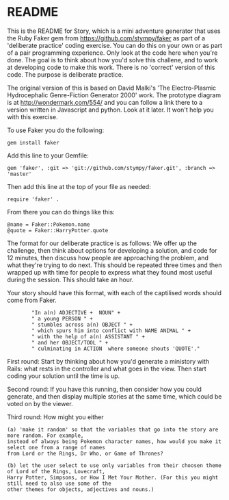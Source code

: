 # README

This  is the README for Story, which is a mini adventure generator that uses the Ruby Faker gem from
https://github.com/stympy/faker as part of a 'deliberate practice' coding exercise. You can do this on your own
or as part of a pair programming experience. Only look at the code here when you're done. The goal is
to think about how you'd solve this challene, and to work at developing code to make this work. There is no 'correct'
version of this code. The purpose is deliberate practice. 

The original version of this is based on David Malki's 'The Electro-Plasmic Hydrocephalic Genre-Fiction
Generator 2000' work. The prototype diagram is at http://wondermark.com/554/ and you can follow a link
there to a version written in Javascript and python.  Look at it later. It won't help you with this
exercise.

To use Faker you do the following:
    
    gem install faker

Add this line to your Gemfile:
    
    gem 'faker', :git => 'git://github.com/stympy/faker.git', :branch => 'master'

Then add this line at the top of your file as needed:
    
    require 'faker' .
From there you can do things like this:
    
    @name = Faker::Pokemon.name
    @quote = Faker::HarryPotter.quote

The format for our deliberate practice is as follows:
We offer up the challenge, then think about options for developing a solution, and code for 12 minutes,
then discuss how people are approaching the problem, and what they're trying to do next. This should be
repeated three times and then wrapped up with time for people to express what they found most useful during
the session. This should take an hour.

Your story should have this format, with each of the captilised words should come from Faker.

            "In a(n) ADJECTIVE +  NOUN" +
            " a young PERSON " +
            " stumbles across a(n) OBJECT " +
            " which spurs him into conflict with NAME ANIMAL " +
            " with the help of a(n) ASSISTANT " +
            " and her OBJECT/TOOL " +
            " culminating in ACTION  where someone shouts 'QUOTE'."

First round:
Start by thinking about how you'd generate a ministory with Rails: what rests in the controller and what
goes in the view. Then start coding your solution until the time is up.

Second round:
If you have this running, then consider how you could generate, and then display multiple stories at the same time,
which could be voted on by the viewer.

Third round:
How might you either

    (a) 'make it random' so that the variables that go into the story are more random. For example,
    instead of always being Pokemon character names, how would you make it select one from a range of names
    from Lord or the Rings, Dr Who, or Game of Thrones?

    (b) let the user select to use only variables from their choosen theme of Lord of the Rings, Lovecraft,
    Harry Potter, Simpsons, or How I Met Your Mother. (For this you might still need to also use some of the
    other themes for objects, adjectives and nouns.)


